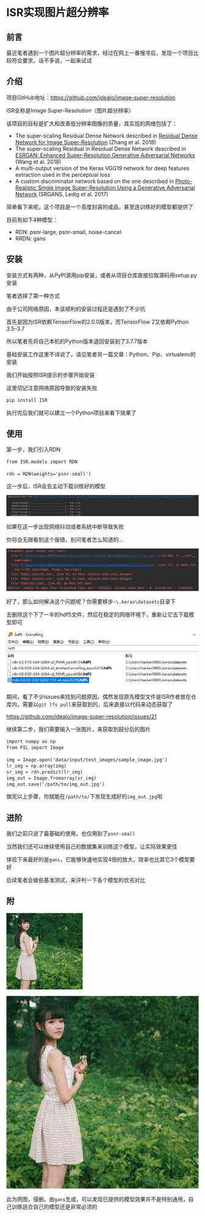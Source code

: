 # ISR实现图片超分辨率

## 前言

最近笔者遇到一个图片超分辨率的需求，经过在网上一番搜寻后，发现一个项目比较符合要求，话不多说，一起来试试

## 介绍

项目GitHub地址：https://github.com/idealo/image-super-resolution

ISR全称是Image Super-Resolution（图片超分辨率）

该项目的目标是扩大和改善低分辨率图像的质量，其实现的网络包括了：

- The super-scaling Residual Dense Network described in [Residual Dense Network for Image Super-Resolution](https://arxiv.org/abs/1802.08797) (Zhang et al. 2018)
- The super-scaling Residual in Residual Dense Network described in [ESRGAN: Enhanced Super-Resolution Generative Adversarial Networks](https://arxiv.org/abs/1809.00219) (Wang et al. 2018)
- A multi-output version of the Keras VGG19 network for deep features extraction used in the perceptual loss
- A custom discriminator network based on the one described in [Photo-Realistic Single Image Super-Resolution Using a Generative Adversarial Network](https://arxiv.org/abs/1609.04802) (SRGANS, Ledig et al. 2017)

简单看下来呢，这个项目是一个高度封装的成品，甚至连训练好的模型都提供了

目前有如下4种模型：

- RDN: psnr-large, psnr-small, noise-cancel
- RRDN: gans

## 安装

安装方式有两种，从PyPI源用pip安装，或者从项目仓库直接拉取源码用setup.py安装

笔者选择了第一种方式

由于公司网络原因，本该顺利的安装过程还是遇到了不少坑

首先是因为ISR依赖TensorFlow的2.0.0版本，而TensorFlow 2又依赖Python 3.5–3.7

所以笔者先将自己本机的Python版本退回安装到了3.7.7版本

基础安装工作这里不详说了，请见笔者另一篇文章：Python、Pip、virtualenv的安装

我们开始按照ISR提示的步骤开始安装

这里切记注意网络原因导致的安装失败

```bash
pip install ISR
```

执行完后我们就可以建立一个Python项目来看下效果了

## 使用

第一步，我们引入RDN

```
from ISR.models import RDN

rdn = RDN(weights='psnr-small')
```

这一步后，ISR会去主动下载训练好的模型

![image-20200416151605123](images/image-20200416151605123.png)

如果在这一步出现网络抖动或者系统中断导致失败

你将会无限看到这个报错，别问笔者怎么知道的...

![image-20200416151746932](images/image-20200416151746932.png)

好了，那么如何解决这个问题呢？你需要移步`~\.keras\datasets`目录下

去删除这个下了一半的hdf5文件，然后在稳定的网络环境下，重新让它去下载模型即可

![image-20200416151702183](images/image-20200416151702183.png)

期间，看了不少issues来找到问题原因，偶然发现原先模型文件是ISR作者放在仓库内，需要以`git lfs pull`来获取到的，后来直接以代码来动态获取了

https://github.com/idealo/image-super-resolution/issues/21

继续第二步，我们需要输入一张图片，来获取到超分后的图片

```
import numpy as np
from PIL import Image

img = Image.open('data/input/test_images/sample_image.jpg')
lr_img = np.array(img)
sr_img = rdn.predict(lr_img)
img_out = Image.fromarray(sr_img)
img_out.save('/path/to/img_out.jpg')
```

做完以上步骤，你就能在`/path/to/`下发现生成好的`img_out.jpg`啦

## 进阶

我们之前只说了最基础的使用，也仅用到了`psnr-small`

当然我们还可以继续使用自己的数据集来训练这个模型，让实际效果更佳

体验下来最好的是`gans`，它能够快速地实现4倍的放大，效率也比其它3个模型要好

后续笔者会做些基准测试，来评判一下各个模型的优劣对比

## 附

![image-20200416151608743](images/image-20200416151608743.jpg)

![image-20200416151609187](images/image-20200416151609187.jpg)

此为网图，侵删。由`gans`生成，可以发现已提供的模型效果并不是特别通用，自己训练适合自己的模型还是非常必须的